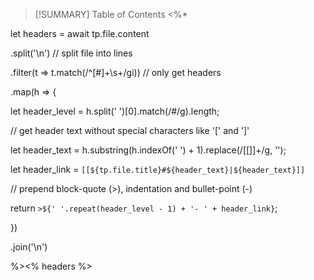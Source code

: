 >[!SUMMARY] Table of Contents
<%*  

  

let headers = await tp.file.content  

  

.split('\n') // split file into lines  

  

.filter(t => t.match(/^[#]+\s+/gi)) // only get headers  

  

.map(h => {  

  

let header_level = h.split(' ')[0].match(/#/g).length;  

  

// get header text without special characters like '[' and ']'  

  

let header_text = h.substring(h.indexOf(' ') + 1).replace(/[\[\]]+/g, '');  

  

let header_link = `[[${tp.file.title}#${header_text}|${header_text}]]`  

  

  

  

// prepend block-quote (>), indentation and bullet-point (-)  

  

return `>${' '.repeat(header_level - 1) + '- ' + header_link}`;  

  

})  

  

.join('\n')  

  

%><% headers %>